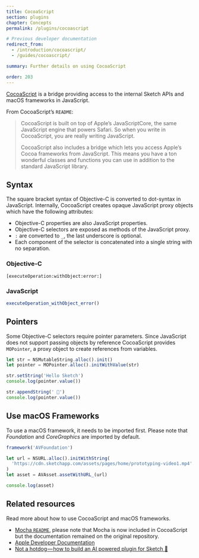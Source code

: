 ```yaml
---
title: CocoaScript
section: plugins
chapter: Concepts
permalink: /plugins/cocoascript

# Previous developer documentation
redirect_from:
  - /introduction/cocoascript/
  - /guides/cocoascript/

summary: Further details on using CocoaScript

order: 203
---
```


[CocoaScript](https://github.com/ccgus/CocoaScript) is a bridge providing access to the internal Sketch APIs and macOS frameworks in JavaScript.

From CocoaScript’s `README`:

> CocoaScript is built on top of Apple’s JavaScriptCore, the same JavaScript engine that powers Safari. So when you write in CocoaScript, you are really writing JavaScript.
>
> CocoaScript also includes a bridge which lets you access Apple’s Cocoa frameworks from JavaScript. This means you have a ton wonderful classes and functions you can use in addition to the standard JavaScript library.

## Syntax

The square bracket syntax of Objective-C is converted to dot-syntax in JavaScript. Internally, CocoaScript creates opaque JavaScript proxy objects which have the following attributes:

- Objective-C properties are also JavaScript properties.
- Objective-C selectors are exposed as methods of the JavaScript proxy.
- `:` are converted to `_`, the last underscore is optional.
- Each component of the selector is concatenated into a single string with no separation.

### Objective-C

```obj-c
[executeOperation:withObject:error:]
```

### JavaScript

```js
executeOperation_withObject_error()
```

## Pointers

Some Objective-C selectors require pointer parameters. Since JavaScript does not support passing objects by reference CocoaScript provides `MOPointer`, a proxy object to create references from variables.

```js
let str = NSMutableString.alloc().init()
let pointer = MOPointer.alloc().initWithValue(str)

str.setString('Hello Sketch')
console.log(pointer.value())

str.appendString(' 👋')
console.log(pointer.value())
```

## Use macOS Frameworks

To use a macOS framework, it needs to be imported first. Please note that _Foundation_ and _CoreGraphics_ are imported by default.

```js
framework('AVFoundation')

let url = NSURL.alloc().initWithString(
  'https://cdn.sketchapp.com/assets/pages/home/prototyping-video1.mp4'
)
let asset = AVAsset.assetWithURL_(url)

console.log(asset)
```

## Related resources

Read more about how to use CocoaScript and macOS frameworks.

- [Mocha `README`](https://github.com/logancollins/Mocha), please note that Mocha is now included in CocoaScript but the documentation remained on the original repository.
- [Apple Developer Documentation](https://developer.apple.com/documentation)
- [Not a hotdog — how to build an AI powered plugin for Sketch 🌭](https://blog.sketchapp.com/not-a-hotdog-how-to-build-an-ai-powered-plugin-for-sketch-463ea43c9464)
